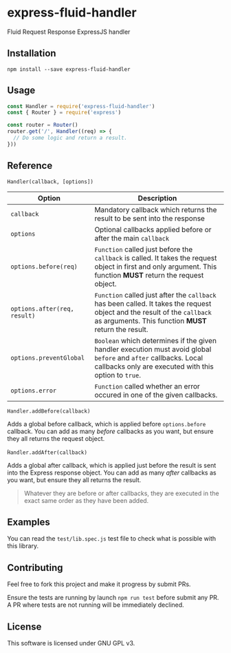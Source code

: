 # express-fluid-handler
Fluid Request Response ExpressJS handler

## Installation

```
npm install --save express-fluid-handler
```

## Usage

```javascript
const Handler = require('express-fluid-handler')
const { Router } = require('express')

const router = Router()
router.get('/', Handler((req) => {
  // Do some logic and return a result.
}))
```

## Reference

`Handler(callback, [options])`

| Option | Description
| ------ | -----------
| `callback` | Mandatory callback which returns the result to be sent into the response
| `options` | Optional callbacks applied before or after the main `callback`
| `options.before(req)` | `Function` called just before the `callback` is called. It takes the request object in first and only argument. This function **MUST** return the request object.
| `options.after(req, result)` | `Function` called just after the `callback` has been called. It takes the request object and the result of the `callback` as arguments. This function **MUST** return the result.
| `options.preventGlobal` | `Boolean` which determines if the given handler execution must avoid global `before` and `after` callbacks. Local callbacks only are executed with this option to `true`.
| `options.error` | `Function` called whether an error occured in one of the given callbacks.

`Handler.addBefore(callback)`

Adds a global before callback, which is applied before `options.before` callback. You can add as many *before* callbacks as you want, but ensure they all returns the request object.

̀`Handler.addAfter(callback)`

Adds a global after callback, which is applied just before the result is sent into the Express response object. You can add as many *after* callbacks as you want, but ensure they all returns the result.

> Whatever they are before or after callbacks, they are executed in the exact same order as they have been added.

## Examples

You can read the `test/lib.spec.js` test file to check what is possible with this library.

## Contributing

Feel free to fork this project and make it progress by submit PRs.

Ensure the tests are running by launch `npm run test` before submit any PR. A PR where tests are not running will be immediately declined.

## License

This software is licensed under GNU GPL v3.
